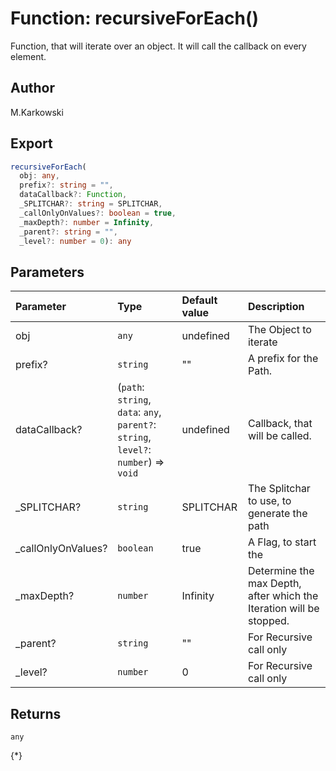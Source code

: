 # Function: recursiveForEach()

Function, that will iterate over an object.
It will call the callback on every element.

## Author

M.Karkowski

## Export

```ts
recursiveForEach(
  obj: any,
  prefix?: string = "",
  dataCallback?: Function,
  _SPLITCHAR?: string = SPLITCHAR,
  _callOnlyOnValues?: boolean = true,
  _maxDepth?: number = Infinity,
  _parent?: string = "",
  _level?: number = 0): any
```

## Parameters

| Parameter           | Type                                                                                 | Default value | Description                                                         |
| :------------------ | :----------------------------------------------------------------------------------- | :------------ | :------------------------------------------------------------------ |
| obj                 | `any`                                                                                | undefined     | The Object to iterate                                               |
| prefix?             | `string`                                                                             | ""            | A prefix for the Path.                                              |
| dataCallback?       | (`path`: `string`, `data`: `any`, `parent?`: `string`, `level?`: `number`) => `void` | undefined     | Callback, that will be called.                                      |
| \_SPLITCHAR?        | `string`                                                                             | SPLITCHAR     | The Splitchar to use, to generate the path                          |
| \_callOnlyOnValues? | `boolean`                                                                            | true          | A Flag, to start the                                                |
| \_maxDepth?         | `number`                                                                             | Infinity      | Determine the max Depth, after which the Iteration will be stopped. |
| \_parent?           | `string`                                                                             | ""            | For Recursive call only                                             |
| \_level?            | `number`                                                                             | 0             | For Recursive call only                                             |

## Returns

`any`

{\*}
